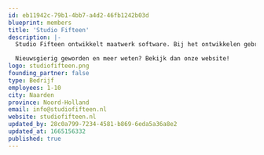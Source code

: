 ```yaml
---
id: eb11942c-79b1-4bb7-a4d2-46fb1242b03d
blueprint: members
title: 'Studio Fifteen'
description: |-
  Studio Fifteen ontwikkelt maatwerk software. Bij het ontwikkelen gebruiken wij de meest recente frameworks die het best bijdragen aan 't oplossen van het probleem van de klant. Wij bouwen o.a. webapplicaties, platformen, koppelingen en API's met Laravel als fundering en mobile (native) apps voor zowel Android als iOS met behulp van o.a. Ionic, Capacitor JS en Cordova. Daarnaast is ook React Native, Vue JS en overige frameworks geen onbekend terrein. Naast het ontwikkelen van software bieden wij ook managed hosting aan om de klant zo compleet mogelijk te ontzorgen. Geen uitdaging is ons te gek en we denken graag i.c.m. heldere communicatie mee met de klant.

  Nieuwsgierig geworden en meer weten? Bekijk dan onze website!
logo: studiofifteen.png
founding_partner: false
type: Bedrijf
employees: 1-10
city: Naarden
province: Noord-Holland
email: info@studiofifteen.nl
website: studiofifteen.nl
updated_by: 28c0a799-7234-4581-b869-6eda5a36a8e2
updated_at: 1665156332
published: true
---
```


